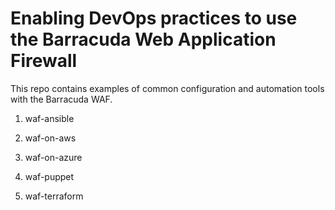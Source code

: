 # Enabling DevOps practices to use the Barracuda Web Application Firewall
This repo contains examples of common configuration and automation tools with the Barracuda WAF.

1. waf-ansible

2. waf-on-aws

3. waf-on-azure

4. waf-puppet

5. waf-terraform


